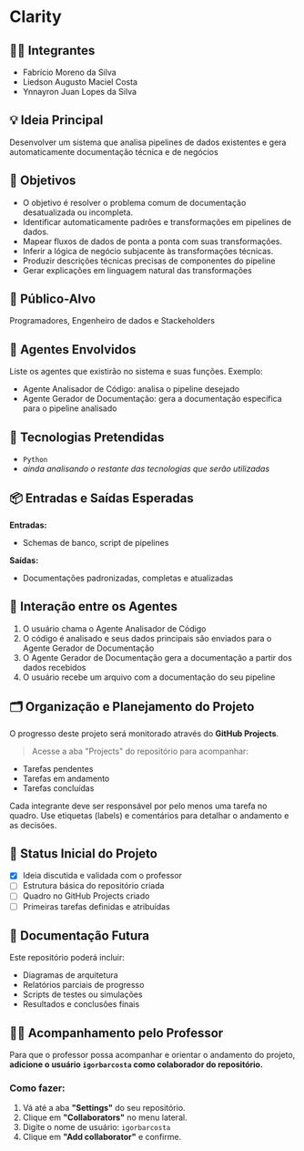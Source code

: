 # Clarity

## 👨‍🎓 Integrantes
- Fabrício Moreno da Silva
- Liedson Augusto Maciel Costa
- Ynnayron Juan Lopes da Silva

## 💡 Ideia Principal
Desenvolver um sistema que analisa pipelines de dados existentes e gera automaticamente documentação técnica e de negócios

## 🎯 Objetivos
- O objetivo é resolver o problema comum de documentação desatualizada ou incompleta.
- Identificar automaticamente padrões e transformações em pipelines de dados.
- Mapear fluxos de dados de ponta a ponta com suas transformações.
- Inferir a lógica de negócio subjacente às transformações técnicas.
- Produzir descrições técnicas precisas de componentes do pipeline
- Gerar explicações em linguagem natural das transformações

## 👥 Público-Alvo
Programadores, Engenheiro de dados e Stackeholders

## 🤖 Agentes Envolvidos
Liste os agentes que existirão no sistema e suas funções.
Exemplo:
- Agente Analisador de Código: analisa o pipeline desejado
- Agente Gerador de Documentação: gera a documentação específica para o pipeline analisado 

## 🧱 Tecnologias Pretendidas
- `Python` 
- _ainda analisando o restante das tecnologias que serão utilizadas_

## 📦 Entradas e Saídas Esperadas
**Entradas:**
- Schemas de banco, script de pipelines

**Saídas:**
- Documentações padronizadas, completas e atualizadas

## 🔁 Interação entre os Agentes
1. O usuário chama o Agente Analisador de Código
2. O código é analisado e seus dados principais são enviados para o Agente Gerador de Documentação
3. O Agente Gerador de Documentação gera a documentação a partir dos dados recebidos
4. O usuário recebe um arquivo com a documentação do seu pipeline

## 🗂️ Organização e Planejamento do Projeto
O progresso deste projeto será monitorado através do **GitHub Projects**.

> Acesse a aba "Projects" do repositório para acompanhar:
- Tarefas pendentes
- Tarefas em andamento
- Tarefas concluídas

Cada integrante deve ser responsável por pelo menos uma tarefa no quadro.
Use etiquetas (labels) e comentários para detalhar o andamento e as decisões.

## 📌 Status Inicial do Projeto
- [x] Ideia discutida e validada com o professor
- [ ] Estrutura básica do repositório criada
- [ ] Quadro no GitHub Projects criado
- [ ] Primeiras tarefas definidas e atribuídas

## 📄 Documentação Futura
Este repositório poderá incluir:
- Diagramas de arquitetura
- Relatórios parciais de progresso
- Scripts de testes ou simulações
- Resultados e conclusões finais

## 👨‍🏫 Acompanhamento pelo Professor
Para que o professor possa acompanhar e orientar o andamento do projeto, **adicione o usuário `igorbarcosta` como colaborador do repositório.**

### Como fazer:
1. Vá até a aba **"Settings"** do seu repositório.
2. Clique em **"Collaborators"** no menu lateral.
3. Digite o nome de usuário: `igorbarcosta`
4. Clique em **"Add collaborator"** e confirme.
